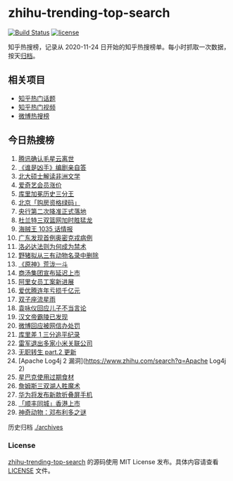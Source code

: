# zhihu-trending-top-search

[![Build Status](https://github.com/justjavac/zhihu-trending-top-search/workflows/ci/badge.svg?branch=main)](https://github.com/justjavac/zhihu-trending-top-search/actions)
[![license](https://img.shields.io/github/license/justjavac/zhihu-trending-top-search)](https://github.com/justjavac/zhihu-trending-top-search/blob/main/LICENSE)

知乎热搜榜，记录从 2020-11-24 日开始的知乎热搜榜单。每小时抓取一次数据，按天[归档](./archives)。

## 相关项目

- [知乎热门话题](https://github.com/justjavac/zhihu-trending-hot-questions)
- [知乎热门视频](https://github.com/justjavac/zhihu-trending-hot-video)
- [微博热搜榜](https://github.com/justjavac/weibo-trending-hot-search)

## 今日热搜榜

<!-- BEGIN -->
<!-- 最后更新时间 Wed Dec 15 2021 13:08:57 GMT+0800 (China Standard Time) -->

1. [腾讯确认毛星云离世](https://www.zhihu.com/search?q=毛星云)
1. [《谁是凶手》编剧亲自答](https://www.zhihu.com/search?q=谁是凶手)
1. [北大硕士解读非洲文学](https://www.zhihu.com/search?q=非洲文学)
1. [爱奇艺会员涨价](https://www.zhihu.com/search?q=爱奇艺)
1. [库里加冕历史三分王](https://www.zhihu.com/search?q=库里)
1. [北京「购房资格绿码」](https://www.zhihu.com/search?q=购房资格绿码)
1. [央行第二次降准正式落地](https://www.zhihu.com/search?q=央行降准)
1. [杜兰特三双篮网加时胜猛龙](https://www.zhihu.com/search?q=篮网)
1. [海贼王 1035 话情报](https://www.zhihu.com/search?q=海贼王)
1. [广东发现首例奥密克戎病例](https://www.zhihu.com/search?q=广东疫情)
1. [洛必达法则为何成为禁术](https://www.zhihu.com/search?q=洛必达法则)
1. [野猪拟从三有动物名录中删除](https://www.zhihu.com/search?q=野猪)
1. [《原神》荒泷一斗](https://www.zhihu.com/search?q=原神)
1. [商汤集团宣布延迟上市](https://www.zhihu.com/search?q=商汤集团)
1. [阿里女员工案新进展](https://www.zhihu.com/search?q=阿里女员工案)
1. [爱优腾连年亏损千亿元](https://www.zhihu.com/search?q=爱奇艺亏损)
1. [双子座流星雨](https://www.zhihu.com/search?q=流星雨)
1. [袁咏仪回应儿子不当言论](https://www.zhihu.com/search?q=袁咏仪)
1. [汉文帝霸陵已发现](https://www.zhihu.com/search?q=汉文帝霸陵)
1. [微博回应被网信办处罚](https://www.zhihu.com/search?q=微博)
1. [库里差 1 三分追平纪录](https://www.zhihu.com/search?q=库里)
1. [雷军退出多家小米关联公司](https://www.zhihu.com/search?q=雷军)
1. [无职转生 part.2 更新](https://www.zhihu.com/search?q=无职转生)
1. [Apache Log4j 2 漏洞](https://www.zhihu.com/search?q=Apache Log4j 2)
1. [星巴克使用过期食材](https://www.zhihu.com/search?q=星巴克)
1. [詹姆斯三双湖人胜魔术](https://www.zhihu.com/search?q=湖人)
1. [华为将发布新款折叠屏手机](https://www.zhihu.com/search?q=华为折叠屏)
1. [「顺丰同城」香港上市](https://www.zhihu.com/search?q=顺丰同城)
1. [神奇动物：邓布利多之谜](https://www.zhihu.com/search?q=神奇动物在哪里)

<!-- END -->

历史归档 [./archives](./archives)

### License

[zhihu-trending-top-search](https://github.com/justjavac/zhihu-trending-top-search)
的源码使用 MIT License 发布。具体内容请查看 [LICENSE](./LICENSE) 文件。
